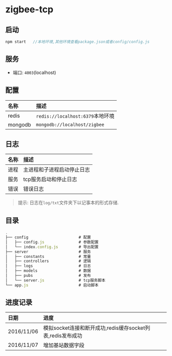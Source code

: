 # zigbee-tcp

## 启动

```javascript
npm start   //本地环境,其他环境查看package.json或者config/config.js
```

## 服务

- 端口: `4003`(localhost)

## 配置

| 名称      |     描述 |
| :-------- | :--------|
| redis    |   `redis://localhost:6379`本地环境 |
| mongodb    |   `mongodb://localhost/zigbee` |

## 日志

| 名称      |     描述 |
| :-------- | :--------|
| 进程    |   主进程和子进程启动停止日志 |
| 服务    |   tcp服务启动和停止日志 |
| 错误    |   错误日志 |

>提示: 日志在`log/txt`文件夹下以记事本的形式存储.


## 目录

```javascript
.
├── config                      # 配置
│   ├── config.js               # 参数配置
│   └── index.config.js         # 导出配置
├── server                      # 服务
│   ├── constants               # 常量
│   ├── controllers             # 逻辑
│   ├── logs                    # 日志
│   ├── models                  # 数据
│   ├── pubs                    # 发布
│   └── server.js               # tcp服务脚本
└── app.js                      # 启动脚本
```


## 进度记录

| 日期      |     进度 |
| :-------- | :--------|
| 2016/11/06    |   模拟socket连接和断开成功,redis缓存socket列表,redis发布成功 |
| 2016/11/07    |   增加基站数据字段 |

